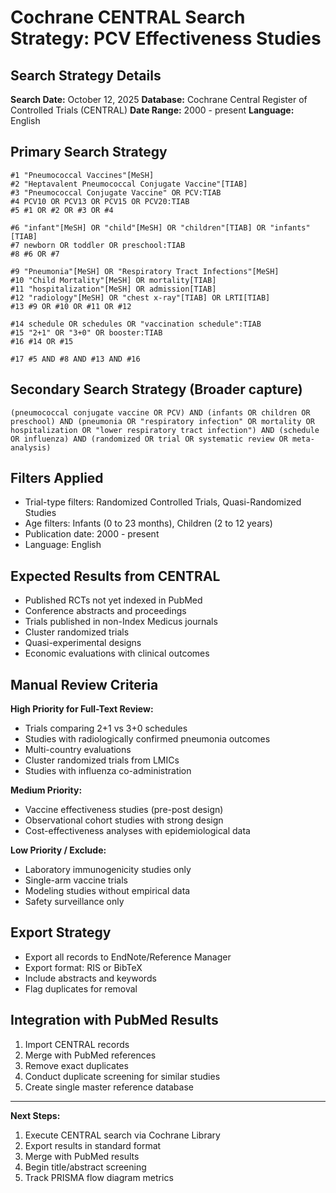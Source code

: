 # Cochrane CENTRAL Search Strategy: PCV Effectiveness Studies

## Search Strategy Details
**Search Date:** October 12, 2025
**Database:** Cochrane Central Register of Controlled Trials (CENTRAL)
**Date Range:** 2000 - present
**Language:** English

## Primary Search Strategy

```
#1 "Pneumococcal Vaccines"[MeSH]
#2 "Heptavalent Pneumococcal Conjugate Vaccine"[TIAB]
#3 "Pneumococcal Conjugate Vaccine" OR PCV:TIAB
#4 PCV10 OR PCV13 OR PCV15 OR PCV20:TIAB
#5 #1 OR #2 OR #3 OR #4

#6 "infant"[MeSH] OR "child"[MeSH] OR "children"[TIAB] OR "infants"[TIAB]
#7 newborn OR toddler OR preschool:TIAB
#8 #6 OR #7

#9 "Pneumonia"[MeSH] OR "Respiratory Tract Infections"[MeSH]
#10 "Child Mortality"[MeSH] OR mortality[TIAB]
#11 "hospitalization"[MeSH] OR admission[TIAB]
#12 "radiology"[MeSH] OR "chest x-ray"[TIAB] OR LRTI[TIAB]
#13 #9 OR #10 OR #11 OR #12

#14 schedule OR schedules OR "vaccination schedule":TIAB
#15 "2+1" OR "3+0" OR booster:TIAB
#16 #14 OR #15

#17 #5 AND #8 AND #13 AND #16
```

## Secondary Search Strategy (Broader capture)

```
(pneumococcal conjugate vaccine OR PCV) AND (infants OR children OR preschool) AND (pneumonia OR "respiratory infection" OR mortality OR hospitalization OR "lower respiratory tract infection") AND (schedule OR influenza) AND (randomized OR trial OR systematic review OR meta-analysis)
```

## Filters Applied
- Trial-type filters: Randomized Controlled Trials, Quasi-Randomized Studies
- Age filters: Infants (0 to 23 months), Children (2 to 12 years)
- Publication date: 2000 - present
- Language: English

## Expected Results from CENTRAL
- Published RCTs not yet indexed in PubMed
- Conference abstracts and proceedings
- Trials published in non-Index Medicus journals
- Cluster randomized trials
- Quasi-experimental designs
- Economic evaluations with clinical outcomes

## Manual Review Criteria
**High Priority for Full-Text Review:**
- Trials comparing 2+1 vs 3+0 schedules
- Studies with radiologically confirmed pneumonia outcomes
- Multi-country evaluations
- Cluster randomized trials from LMICs
- Studies with influenza co-administration

**Medium Priority:**
- Vaccine effectiveness studies (pre-post design)
- Observational cohort studies with strong design
- Cost-effectiveness analyses with epidemiological data

**Low Priority / Exclude:**
- Laboratory immunogenicity studies only
- Single-arm vaccine trials
- Modeling studies without empirical data
- Safety surveillance only

## Export Strategy
- Export all records to EndNote/Reference Manager
- Export format: RIS or BibTeX
- Include abstracts and keywords
- Flag duplicates for removal

## Integration with PubMed Results
1. Import CENTRAL records
2. Merge with PubMed references
3. Remove exact duplicates
4. Conduct duplicate screening for similar studies
5. Create single master reference database

---

**Next Steps:**
1. Execute CENTRAL search via Cochrane Library
2. Export results in standard format
3. Merge with PubMed results
4. Begin title/abstract screening
5. Track PRISMA flow diagram metrics
